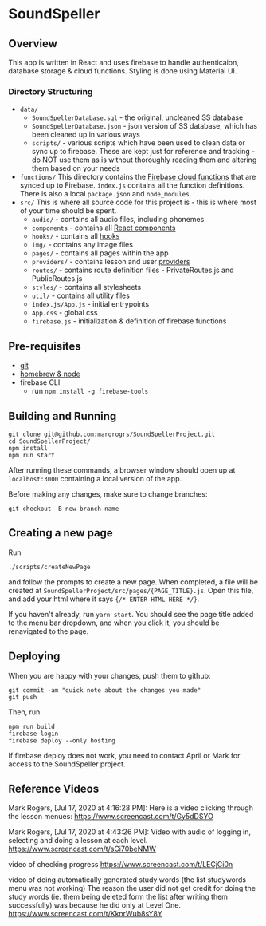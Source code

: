 # SoundSpeller

## Overview

This app is written in React and uses firebase to handle authenticaion, database storage & cloud functions. Styling is done using Material UI.

### Directory Structuring

- `data/`
  - `SoundSpellerDatabase.sql` - the original, uncleaned SS database
  - `SoundSpellerDatabase.json` - json version of SS database, which has been cleaned up in various ways
  - `scripts/` - various scripts which have been used to clean data or sync up to firebase. These are kept just for reference and tracking - do NOT use them as is without thoroughly reading them and altering them based on your needs
- `functions/`
  This directory contains the [Firebase cloud functions](https://firebase.google.com/docs/functions) that are synced up to Firebase. `index.js` contains all the function definitions. There is also a local `package.json` and `node_modules`.
- `src/`
  This is where all source code for this project is - this is where most of your time should be spent.
  - `audio/` - contains all audio files, including phonemes
  - `components` - contains all [React components](https://reactjs.org/docs/react-component.html)
  - `hooks/` - contains all [hooks](https://reactjs.org/docs/hooks-intro.html)
  - `img/` - contains any image files
  - `pages/` - contains all pages within the app
  - `providers/` - contains lesson and user [providers](https://reactjs.org/docs/context.html)
  - `routes/` - contains route definition files - PrivateRoutes.js and PublicRoutes.js
  - `styles/` - contains all stylesheets
  - `util/` - contains all utility files
  - `index.js/App.js` - initial entrypoints
  - `App.css` - global css
  - `firebase.js` - initialization & definition of firebase functions

## Pre-requisites

- [git](https://git-scm.com/book/en/v2/Getting-Started-Installing-Git/)
- [homebrew & node](https://changelog.com/posts/install-node-js-with-homebrew-on-os-x)
- firebase CLI
  - run `npm install -g firebase-tools`

## Building and Running

```
git clone git@github.com:marqrogrs/SoundSpellerProject.git
cd SoundSpellerProject/
npm install
npm run start
```

After running these commands, a browser window should open up at `localhost:3000` containing a local version of the app.

Before making any changes, make sure to change branches:

```
git checkout -B new-branch-name
```

## Creating a new page
Run

```
./scripts/createNewPage 
```

and follow the prompts to create a new page. When completed, a file will be created at `SoundSpellerProject/src/pages/{PAGE_TITLE}.js`. Open this file, and add your html where it says `{/* ENTER HTML HERE */}`.

If you haven't already, run `yarn start`. You should see the page title added to the menu bar dropdown, and when you click it, you should be renavigated to the page.

## Deploying
When you are happy with your changes, push them to github:

```
git commit -am "quick note about the changes you made"
git push
```

Then, run 

```
npm run build
firebase login
firebase deploy --only hosting
```

If firebase deploy does not work, you need to contact April or Mark for access to the SoundSpeller project.

## Reference Videos
Mark Rogers, [Jul 17, 2020 at 4:16:28 PM]:
Here is a video clicking through the lesson menues: https://www.screencast.com/t/Gy5dDSYO

Mark Rogers, [Jul 17, 2020 at 4:43:26 PM]:
Video with audio of logging in, selecting and doing a lesson at each level. https://www.screencast.com/t/sCi70beNMW

video of checking progress https://www.screencast.com/t/LECjCi0n

video of doing automatically generated study words (the list studywords menu was not working) The reason the user did not get credit for doing the study words (ie. them being deleted form the list after writing them successfully) was because he did only at Level One. https://www.screencast.com/t/KknrWub8sY8Y